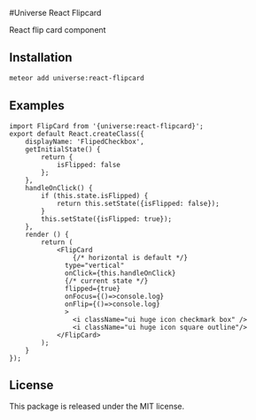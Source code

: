 #Universe React Flipcard

React flip card component

## Installation

```sh
meteor add universe:react-flipcard
```
## Examples

         
```
import FlipCard from '{universe:react-flipcard}';
export default React.createClass({
    displayName: 'FlipedCheckbox',
    getInitialState() {
        return {
            isFlipped: false
        };
    },
    handleOnClick() {
        if (this.state.isFlipped) {
            return this.setState({isFlipped: false});
        }
        this.setState({isFlipped: true});
    },
    render () {
        return (
            <FlipCard 
                {/* horizontal is default */}
              type="vertical" 
              onClick={this.handleOnClick}
              {/* current state */}
              flipped={true}
              onFocus={()=>console.log} 
              onFlip={()=>console.log}
              >
                <i className="ui huge icon checkmark box" />
                <i className="ui huge icon square outline"/>
            </FlipCard>
        );
    }
});
```

## License

This package is released under the MIT license.
